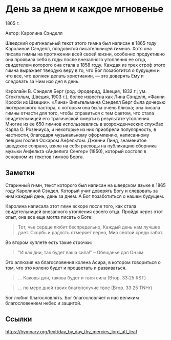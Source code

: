 # День за днем и каждое мгновенье

1865 г.

Автор: Каролина Сэнделл

Шведский оригинальный текст этого гимна был написан в 1865 году Каролиной Сэнделл, плодовитой писательницей гимнов. Хотя она писала гимны на протяжении всей своей жизни, особенно продуктивно она проявила себя в годы после внезапного утопления ее отца, свидетелем которого она стала в 1858 году. Каждая из трех строф этого гимна выражает твердую веру в то, что Бог позаботится о будущем и что все, что должен делать христианин, — это доверять Ему и следовать за Ним изо дня в день.

Кэролайн В. Сэнделл Берг (род. Фродерид, Швеция, 1832 г.; ум. Стокгольм, Швеция, 1903 г.), более известна как Лина Сэнделл, «Фанни Кросби из Швеции». «Лина» Вильгельмина Сэнделл Берг была дочерью лютеранского пастора, с которым она была очень близка; она писала гимны отчасти для того, чтобы справиться с тем фактом, что стала свидетельницей его трагической смерти в результате утопления. Многие из ее 650 гимнов использовались в возрожденческих службах Карла О. Розениуса, и некоторые из них приобрели популярность, в частности, благодаря музыкальному оформлению, написанному певцом госпел Оскаром Анфельтом. Дженни Линд, знаменитое шведское сопрано, взяла на себя расходы на публикацию сборника музыки Анфельта «Анделига Сенгер» (1850), который состоял в основном из текстов гимнов Берга.


## Заметки

Старинный гимн, текст которого был написан на шведском языке в 1865 году Каролиной Сэндел. Который учит доверять Богу и следовать за ним каждый день, день за днем. А Бог позаботиться о нашем будущем.

Каролина написала этот гимн вскоре после того, как стала свидетельницей внезапного утопления своего отца. Пройдя через этот опыт, она все еще могла писать о Боге:

> Тот, чье сердце любит беспредельно,
> Каждый день нам лучшее дает.
> Скорбь и радость отмеряет верно,
> Мир святой среди забот.

Во втором куплете есть такие строчки:

> "И как дни, так будет ваша сила!" –
> Обещанье дал Он им

Это аллюзия на благословения колена Асира, в котором говориться о том, что это колено будет и процветать и развиваться.

> ... Каковы дни, такова будет и твоя сила
> (Втор. 33:25 RST)

> ... по мере дней твоих благополучие твое
> (Втор. 33:25 TNHr)

Бог любил благословлять. Бог благословляет и нас великим благословением небес и защитой.


## Ссылки
https://hymnary.org/text/day_by_day_thy_mercies_lord_att_leaf

